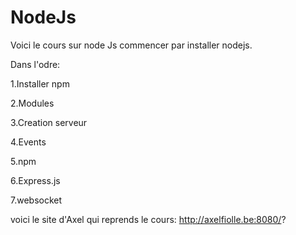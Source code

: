 # NodeJs
Voici le cours sur node Js
commencer par installer nodejs.

Dans l'odre:


1.Installer npm


2.Modules


3.Creation serveur


4.Events


5.npm


6.Express.js


7.websocket




voici le site d'Axel qui reprends le cours:
http://axelfiolle.be:8080/?
